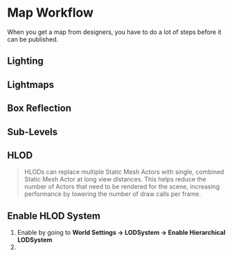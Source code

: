 # Map Workflow

When you get a map from designers, you have to do a lot of steps before it can be published.

## Lighting

## Lightmaps

## Box Reflection

## Sub-Levels

## HLOD

>HLODs can replace multiple Static Mesh Actors with single, combined Static Mesh Actor at long view distances. This helps reduce the number of Actors that need to be rendered for the scene, increasing performance by lowering the number of draw calls per frame.

## Enable HLOD System

1. Enable by going to **World Settings -> LODSystem -> Enable Hierarchical LODSystem**
2. 
<!--stackedit_data:
eyJoaXN0b3J5IjpbMjAwNTI1MDIwNCw0NTg2NzgzNjcsLTg1Nz
Y3Njg4NSwtNDE0MTc1OTIyLDczMDk5ODExNl19
-->